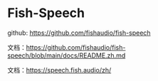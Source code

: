 # ‌Fish-Speech

github: https://github.com/fishaudio/fish-speech

文档：https://github.com/fishaudio/fish-speech/blob/main/docs/README.zh.md

文档：https://speech.fish.audio/zh/